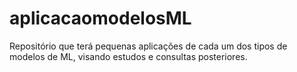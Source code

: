 # aplicacaomodelosML

Repositório que terá pequenas aplicações de cada um dos tipos de modelos de ML, visando estudos e consultas posteriores.
